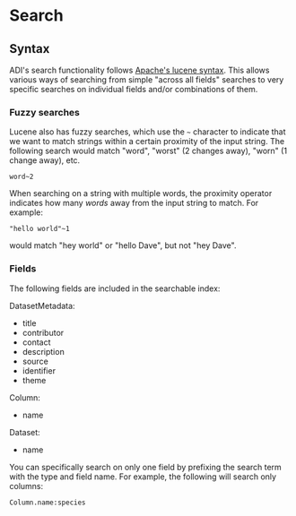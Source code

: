 # Search

## Syntax

ADI's search functionality follows [Apache's lucene syntax](https://lucene.apache.org/core/2_9_4/queryparsersyntax.html). This allows various ways of searching from simple "across all fields" searches to very specific searches on individual fields and/or combinations of them.

### Fuzzy searches

Lucene also has fuzzy searches, which use the `~` character to indicate that we want to match strings within a certain proximity of the input string. The following search would match "word", "worst" (2 changes away), "worn" (1 change away), etc.

```
word~2
```

When searching on a string with multiple words, the proximity operator indicates how many *words* away from the input string to match. For example:

```
"hello world"~1
```

would match "hey world" or "hello Dave", but not "hey Dave".

### Fields

The following fields are included in the searchable index:

DatasetMetadata:

- title
- contributor
- contact
- description
- source
- identifier
- theme

Column:

- name

Dataset:

- name

You can specifically search on only one field by prefixing the search term with the type and field name. For example, the following will search only columns:

```
Column.name:species
```
